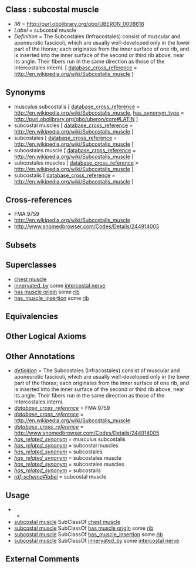 
## Class : subcostal muscle

 * *IRI* = http://purl.obolibrary.org/obo/UBERON_0008618
 * *Label* = subcostal muscle
 * *Definition* = The Subcostales (Infracostales) consist of muscular and aponeurotic fasciculi, which are usually well-developed only in the lower part of the thorax; each originates from the inner surface of one rib, and is inserted into the inner surface of the second or third rib above, near its angle. Their fibers run in the same direction as those of the Intercostales interni. [ [database_cross_reference](../../ef/oboInOwl#hasDbXref.md) = http://en.wikipedia.org/wiki/Subcostalis_muscle ]

## Synonyms

 * musculus subcostalis [ [database_cross_reference](../../ef/oboInOwl#hasDbXref.md) = http://en.wikipedia.org/wiki/Subcostalis_muscle, [has_synonym_type](../../pe/oboInOwl#hasSynonymType.md) = http://purl.obolibrary.org/obo/uberon/core#LATIN ]
 * subcostal muscles [ [database_cross_reference](../../ef/oboInOwl#hasDbXref.md) = http://en.wikipedia.org/wiki/Subcostalis_muscle ]
 * subcostales [ [database_cross_reference](../../ef/oboInOwl#hasDbXref.md) = http://en.wikipedia.org/wiki/Subcostalis_muscle ]
 * subcostales muscle [ [database_cross_reference](../../ef/oboInOwl#hasDbXref.md) = http://en.wikipedia.org/wiki/Subcostalis_muscle ]
 * subcostales muscles [ [database_cross_reference](../../ef/oboInOwl#hasDbXref.md) = http://en.wikipedia.org/wiki/Subcostalis_muscle ]
 * subcostalis [ [database_cross_reference](../../ef/oboInOwl#hasDbXref.md) = http://en.wikipedia.org/wiki/Subcostalis_muscle ]

## Cross-references

 * FMA:9759
 * http://en.wikipedia.org/wiki/Subcostalis_muscle
 * http://www.snomedbrowser.com/Codes/Details/244914005

## Subsets


## Superclasses

 * [chest muscle](../../UBERON/26/UBERON_0002426.md)
 * [innervated_by](../../RO/05/RO_0002005.md) some [intercostal nerve](../../UBERON/27/UBERON_0003727.md)
 * [has muscle origin](../../RO/72/RO_0002372.md) some [rib](../../UBERON/28/UBERON_0002228.md)
 * [has_muscle_insertion](../../RO/73/RO_0002373.md) some [rib](../../UBERON/28/UBERON_0002228.md)

## Equivalencies


## Other Logical Axioms


## Other Annotations

 * *[definition](../../IAO/15/IAO_0000115.md)* = The Subcostales (Infracostales) consist of muscular and aponeurotic fasciculi, which are usually well-developed only in the lower part of the thorax; each originates from the inner surface of one rib, and is inserted into the inner surface of the second or third rib above, near its angle. Their fibers run in the same direction as those of the Intercostales interni.
 * *[database_cross_reference](../../ef/oboInOwl#hasDbXref.md)* = FMA:9759
 * *[database_cross_reference](../../ef/oboInOwl#hasDbXref.md)* = http://en.wikipedia.org/wiki/Subcostalis_muscle
 * *[database_cross_reference](../../ef/oboInOwl#hasDbXref.md)* = http://www.snomedbrowser.com/Codes/Details/244914005
 * *[has_related_synonym](../../ym/oboInOwl#hasRelatedSynonym.md)* = musculus subcostalis
 * *[has_related_synonym](../../ym/oboInOwl#hasRelatedSynonym.md)* = subcostal muscles
 * *[has_related_synonym](../../ym/oboInOwl#hasRelatedSynonym.md)* = subcostales
 * *[has_related_synonym](../../ym/oboInOwl#hasRelatedSynonym.md)* = subcostales muscle
 * *[has_related_synonym](../../ym/oboInOwl#hasRelatedSynonym.md)* = subcostales muscles
 * *[has_related_synonym](../../ym/oboInOwl#hasRelatedSynonym.md)* = subcostalis
 * *[rdf-schema#label](../../el/rdf-schema#label.md)* = subcostal muscle

## Usage

 * -
 * [subcostal muscle](../../UBERON/18/UBERON_0008618.md) SubClassOf [chest muscle](../../UBERON/26/UBERON_0002426.md)
 * [subcostal muscle](../../UBERON/18/UBERON_0008618.md) SubClassOf [has muscle origin](../../RO/72/RO_0002372.md) some [rib](../../UBERON/28/UBERON_0002228.md)
 * [subcostal muscle](../../UBERON/18/UBERON_0008618.md) SubClassOf [has_muscle_insertion](../../RO/73/RO_0002373.md) some [rib](../../UBERON/28/UBERON_0002228.md)
 * [subcostal muscle](../../UBERON/18/UBERON_0008618.md) SubClassOf [innervated_by](../../RO/05/RO_0002005.md) some [intercostal nerve](../../UBERON/27/UBERON_0003727.md)

## External Comments

